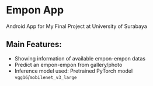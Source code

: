 # Empon App
Android App for My Final Project at University of Surabaya

## Main Features:
- Showing information of available empon-empon datas
- Predict an empon-empon from gallery/photo
- Inference model used: Pretrained PyTorch model `vgg16`/`mobilenet_v3_large`

